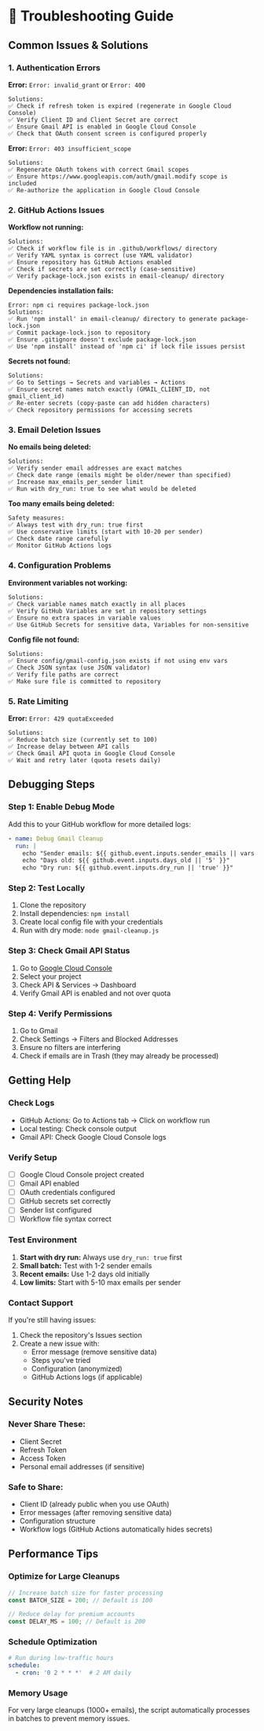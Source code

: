 # 🔧 Troubleshooting Guide

## Common Issues & Solutions

### 1. Authentication Errors

**Error:** `Error: invalid_grant` or `Error: 400`
```
Solutions:
✅ Check if refresh token is expired (regenerate in Google Cloud Console)
✅ Verify Client ID and Client Secret are correct
✅ Ensure Gmail API is enabled in Google Cloud Console
✅ Check that OAuth consent screen is configured properly
```

**Error:** `Error: 403 insufficient_scope`
```
Solutions:
✅ Regenerate OAuth tokens with correct Gmail scopes
✅ Ensure https://www.googleapis.com/auth/gmail.modify scope is included
✅ Re-authorize the application in Google Cloud Console
```

### 2. GitHub Actions Issues

**Workflow not running:**
```
Solutions:
✅ Check if workflow file is in .github/workflows/ directory
✅ Verify YAML syntax is correct (use YAML validator)
✅ Ensure repository has GitHub Actions enabled
✅ Check if secrets are set correctly (case-sensitive)
✅ Verify package-lock.json exists in email-cleanup/ directory
```

**Dependencies installation fails:**
```
Error: npm ci requires package-lock.json
Solutions:
✅ Run 'npm install' in email-cleanup/ directory to generate package-lock.json
✅ Commit package-lock.json to repository
✅ Ensure .gitignore doesn't exclude package-lock.json
✅ Use 'npm install' instead of 'npm ci' if lock file issues persist
```

**Secrets not found:**
```
Solutions:
✅ Go to Settings → Secrets and variables → Actions
✅ Ensure secret names match exactly (GMAIL_CLIENT_ID, not gmail_client_id)
✅ Re-enter secrets (copy-paste can add hidden characters)
✅ Check repository permissions for accessing secrets
```

### 3. Email Deletion Issues

**No emails being deleted:**
```
Solutions:
✅ Verify sender email addresses are exact matches
✅ Check date range (emails might be older/newer than specified)
✅ Increase max_emails_per_sender limit
✅ Run with dry_run: true to see what would be deleted
```

**Too many emails being deleted:**
```
Safety measures:
✅ Always test with dry_run: true first
✅ Use conservative limits (start with 10-20 per sender)
✅ Check date range carefully
✅ Monitor GitHub Actions logs
```

### 4. Configuration Problems

**Environment variables not working:**
```
Solutions:
✅ Check variable names match exactly in all places
✅ Verify GitHub Variables are set in repository settings
✅ Ensure no extra spaces in variable values
✅ Use GitHub Secrets for sensitive data, Variables for non-sensitive
```

**Config file not found:**
```
Solutions:
✅ Ensure config/gmail-config.json exists if not using env vars
✅ Check JSON syntax (use JSON validator)
✅ Verify file paths are correct
✅ Make sure file is committed to repository
```

### 5. Rate Limiting

**Error:** `Error: 429 quotaExceeded`
```
Solutions:
✅ Reduce batch size (currently set to 100)
✅ Increase delay between API calls
✅ Check Gmail API quota in Google Cloud Console
✅ Wait and retry later (quota resets daily)
```

## Debugging Steps

### Step 1: Enable Debug Mode
Add this to your GitHub workflow for more detailed logs:
```yaml
- name: Debug Gmail Cleanup
  run: |
    echo "Sender emails: ${{ github.event.inputs.sender_emails || vars.SENDER_EMAILS }}"
    echo "Days old: ${{ github.event.inputs.days_old || '5' }}"
    echo "Dry run: ${{ github.event.inputs.dry_run || 'true' }}"
```

### Step 2: Test Locally
1. Clone the repository
2. Install dependencies: `npm install`
3. Create local config file with your credentials
4. Run with dry mode: `node gmail-cleanup.js`

### Step 3: Check Gmail API Status
1. Go to [Google Cloud Console](https://console.cloud.google.com/)
2. Select your project
3. Check API & Services → Dashboard
4. Verify Gmail API is enabled and not over quota

### Step 4: Verify Permissions
1. Go to Gmail
2. Check Settings → Filters and Blocked Addresses
3. Ensure no filters are interfering
4. Check if emails are in Trash (they may already be processed)

## Getting Help

### Check Logs
- GitHub Actions: Go to Actions tab → Click on workflow run
- Local testing: Check console output
- Gmail API: Check Google Cloud Console logs

### Verify Setup
- [ ] Google Cloud Console project created
- [ ] Gmail API enabled
- [ ] OAuth credentials configured
- [ ] GitHub secrets set correctly
- [ ] Sender list configured
- [ ] Workflow file syntax correct

### Test Environment
1. **Start with dry run:** Always use `dry_run: true` first
2. **Small batch:** Test with 1-2 sender emails
3. **Recent emails:** Use 1-2 days old initially
4. **Low limits:** Start with 5-10 max emails per sender

### Contact Support
If you're still having issues:
1. Check the repository's Issues section
2. Create a new issue with:
   - Error message (remove sensitive data)
   - Steps you've tried
   - Configuration (anonymized)
   - GitHub Actions logs (if applicable)

## Security Notes

### Never Share These:
- Client Secret
- Refresh Token  
- Access Token
- Personal email addresses (if sensitive)

### Safe to Share:
- Client ID (already public when you use OAuth)
- Error messages (after removing sensitive data)
- Configuration structure
- Workflow logs (GitHub Actions automatically hides secrets)

## Performance Tips

### Optimize for Large Cleanups
```javascript
// Increase batch size for faster processing
const BATCH_SIZE = 200; // Default is 100

// Reduce delay for premium accounts
const DELAY_MS = 100; // Default is 200
```

### Schedule Optimization
```yaml
# Run during low-traffic hours
schedule:
  - cron: '0 2 * * *'  # 2 AM daily
```

### Memory Usage
For very large cleanups (1000+ emails), the script automatically processes in batches to prevent memory issues.

